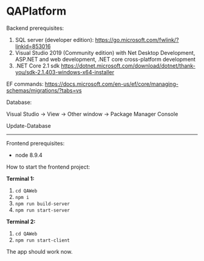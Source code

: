 # QAPlatform 

Backend prerequisites:
1. SQL server (developer edition): https://go.microsoft.com/fwlink/?linkid=853016
2. Visual Studio 2019 (Community edition) with Net Desktop Development, ASP.NET and web development, .NET core cross-platform development
3. .NET Core 2.1 sdk https://dotnet.microsoft.com/download/dotnet/thank-you/sdk-2.1.403-windows-x64-installer

EF commands: https://docs.microsoft.com/en-us/ef/core/managing-schemas/migrations/?tabs=vs

Database: 

Visual Studio -> View -> Other window ->  Package Manager Console

Update-Database

-------

Frontend prerequisites:

-  node 8.9.4

How to start the frontend project:

**Terminal 1:**

1. `cd QAWeb`
2. `npm i`
3. `npm run build-server`
4. `npm run start-server`

**Terminal 2:**

1. `cd QAWeb`
2. `npm run start-client`

The app should work now.
